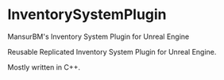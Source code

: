 # InventorySystemPlugin
MansurBM's Inventory System Plugin for Unreal Engine

Reusable Replicated Inventory System Plugin for Unreal Engine.

Mostly written in C++.
